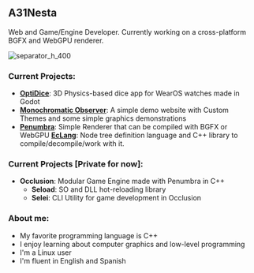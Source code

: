 ## A31Nesta

Web and Game/Engine Developer. Currently working on a cross-platform BGFX and WebGPU renderer.

![separator_h_400](https://github.com/user-attachments/assets/a41fdb89-6e84-4c96-9d3d-b0fabdc3578f)

### Current Projects:
- [**OptiDice**](https://github.com/A31Nesta/OptiDice): 3D Physics-based dice app for WearOS watches made in Godot
- [**Monochromatic Observer**](https://a31nesta.github.io/monochromatic-observer/): A simple demo website with Custom Themes and some simple graphics demonstrations
- [**Penumbra**](https://github.com/A31Nesta/Penumbra): Simple Renderer that can be compiled with BGFX or WebGPU
[**EcLang**](https://github.com/A31Nesta/EcLang): Node tree definition language and C++ library to compile/decompile/work with it.

### Current Projects \[Private for now\]:
- **Occlusion**: Modular Game Engine made with Penumbra in C++
  - **Seload**: SO and DLL hot-reloading library
  - **Selei**: CLI Utility for game development in Occlusion

### About me:
- My favorite programming language is C++
- I enjoy learning about computer graphics and low-level programming
- I'm a Linux user
- I'm fluent in English and Spanish
